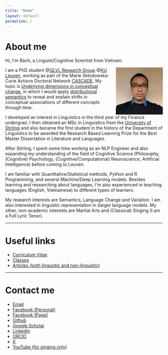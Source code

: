 ```yaml
---
title: "Home"
layout: default
permalink: /
---
```


# About me 

Hi, I'm Bách, a Linguist/Cognitive Scientist from Vietnam.
<!-- This doesn't need the helper for picture embedding-->
<img src="assets/media/index/Mugshot2.jpg" alt="Mugshot" style="float: right; margin-left: 20px; width: 150px; height: auto;">

I am a PhD student @[QLVL Research Group](https://www.arts.kuleuven.be/ling/qlvl) @[KU Leuven](https://www.kuleuven.be/kuleuven), working as part of the Marie Skłodowska-Curie Actions Doctoral Network [CASCADE](https://www.horizoncascade.net/). My topic is [Underlying dimensions in conceptual change](https://www.horizoncascade.net/phd4/), in which I would apply [distributional semantics](https://en.wikipedia.org/wiki/Distributional_semantics#:~:text=Distributional%20semantics%20is%20a%20research,large%20samples%20of%20language%20data.) to reveal and explain shifts in conceptual associations of different concepts through time.

I developed an interest in Linguistics in the third year of my Finance undergrad. I then obtained an MSc in Linguistics from the [University of Stirling](https://www.stir.ac.uk/) and also became the first student in the history of the Department of Linguistics to be awarded the Research Based Learning Prize for the Best Master Dissertation in Literature and Languages.

After Stirling, I spent some time working as an NLP Engineer and also expanding my understanding of the field of Cognitive Science (Philosophy, (Cognitive) Psychology, (Cognitive/Computational) Neuroscience, Artificial Intelligence) before coming to Leuven. 

I am familiar with Quantitative/Statistical methods, Python and R Programming, and several Machine/Deep Learning models. Besides learning and researching about languages, I'm also experienced in teaching languages (English, Vietnamese) to different types of learners. 

My research interests are Semantics, Language Change and Variation. I am also interested in linguistic representation in (large) language models. My other, non-academic interests are Martial Arts and (Classical) Singing (I am a Full Lyric Tenor).

---

# Useful links

- [Curriculum Vitae](cv.md)
- [Classes](classes.md)
- [Articles (both linguistic and non-linguistic)](articles.md)

---

# Contact me

- [Email](mailto:phantatbach@gmail.com)
- [Facebook (Personal)](https://facebook.com/phantatbach)
- [Facebook (Page)](https://www.facebook.com/bachclasses)
- [Github](https://github.com/phantatbach)
- [Google Scholar](https://scholar.google.com/citations?user=wqWxx7wAAAAJ&hl=en)
- [LinkedIn](https://linkedin.com/in/phantatbach)
- [ORCID](https://orcid.org/0000-0002-8216-4978)
- [X](https://x.com/phantatbach)
- [YouTube (for singing only)](https://youtube.com/@bachphantat)


